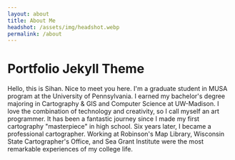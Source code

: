 ```yaml
---
layout: about
title: About Me
headshot: /assets/img/headshot.webp
permalink: /about
---
```


# Portfolio Jekyll Theme
Hello, this is Sihan. Nice to meet you here. I'm a graduate student in MUSA program at the University of Pennsylvania. I earned my bachelor's degree majoring in Cartography & GIS and Computer Science at UW-Madison. I love the combination of technology and creativity, so I call myself an art programmer. It has been a fantastic journey since I made my first cartography "masterpiece" in high school. Six years later, I became a professional cartographer. Working at Robinson's Map Library, Wisconsin State Cartographer's Office, and Sea Grant Institute were the most remarkable experiences of my college life.
